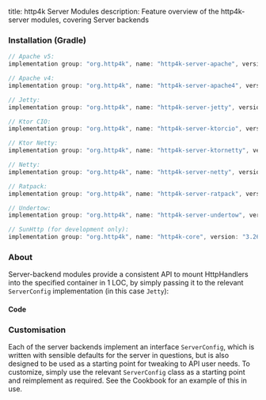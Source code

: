 title: http4k Server Modules
description: Feature overview of the http4k-server modules, covering Server backends

### Installation (Gradle)

```groovy
// Apache v5: 
implementation group: "org.http4k", name: "http4k-server-apache", version: "3.261.0"

// Apache v4: 
implementation group: "org.http4k", name: "http4k-server-apache4", version: "3.261.0"

// Jetty: 
implementation group: "org.http4k", name: "http4k-server-jetty", version: "3.261.0"

// Ktor CIO: 
implementation group: "org.http4k", name: "http4k-server-ktorcio", version: "3.261.0"

// Ktor Netty: 
implementation group: "org.http4k", name: "http4k-server-ktornetty", version: "3.261.0"

// Netty: 
implementation group: "org.http4k", name: "http4k-server-netty", version: "3.261.0"

// Ratpack: 
implementation group: "org.http4k", name: "http4k-server-ratpack", version: "3.261.0"

// Undertow: 
implementation group: "org.http4k", name: "http4k-server-undertow", version: "3.261.0"

// SunHttp (for development only): 
implementation group: "org.http4k", name: "http4k-core", version: "3.261.0"
```

### About
Server-backend modules provide a consistent API to mount HttpHandlers into the specified container in 1 LOC, by 
simply passing it to the relevant `ServerConfig` implementation (in this case `Jetty`):

#### Code [<img class="octocat"/>](https://github.com/http4k/http4k/blob/master/src/docs/guide/modules/servers/example_http.kt)

<script src="https://gist-it.appspot.com/https://github.com/http4k/http4k/blob/master/src/docs/guide/modules/servers/example_http.kt"></script>

### Customisation
Each of the server backends implement an interface `ServerConfig`, which is written with sensible defaults for the server in questions, 
but is also designed to be used as a starting point for tweaking to API user needs. To customize, simply use the relevant `ServerConfig` 
class as a starting point and reimplement as required. See the Cookbook for an example of this in use.
